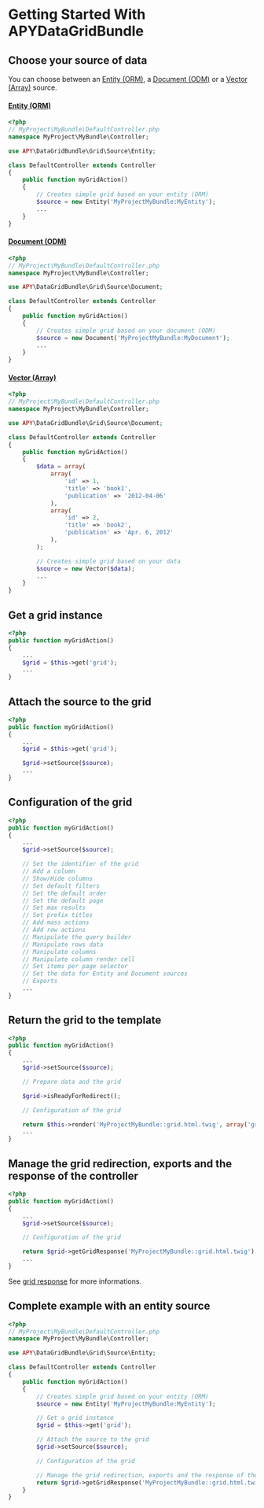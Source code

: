 Getting Started With APYDataGridBundle
======================================

## Choose your source of data

You can choose between an [Entity (ORM)](source/entity.md), a [Document (ODM)](source/document.md) or a [Vector (Array)](source/source.md) source.

#### [Entity (ORM)](source/entity.md)

```php
<?php
// MyProject\MyBundle\DefaultController.php
namespace MyProject\MyBundle\Controller;

use APY\DataGridBundle\Grid\Source\Entity;

class DefaultController extends Controller
{
    public function myGridAction()
    {
        // Creates simple grid based on your entity (ORM)
        $source = new Entity('MyProjectMyBundle:MyEntity');
        ...
    }
}
```

#### [Document (ODM)](source/document.md)

```php
<?php
// MyProject\MyBundle\DefaultController.php
namespace MyProject\MyBundle\Controller;

use APY\DataGridBundle\Grid\Source\Document;

class DefaultController extends Controller
{
    public function myGridAction()
    {
        // Creates simple grid based on your document (ODM)
        $source = new Document('MyProjectMyBundle:MyDocument');
        ...
    }
}
```

#### [Vector (Array)](source/source.md)

```php
<?php
// MyProject\MyBundle\DefaultController.php
namespace MyProject\MyBundle\Controller;

use APY\DataGridBundle\Grid\Source\Document;

class DefaultController extends Controller
{
    public function myGridAction()
    {
        $data = array(
            array(
                'id' => 1,
                'title' => 'book1',
                'publication' => '2012-04-06'
            ),
            array(
                'id' => 2,
                'title' => 'book2',
                'publication' => 'Apr. 6, 2012'
            ),
        );

        // Creates simple grid based on your data
        $source = new Vector($data);
        ...
    }
}
```

## Get a grid instance

```php
<?php
public function myGridAction()
{
    ...
    $grid = $this->get('grid');
    ...
}
```

## Attach the source to the grid

```php
<?php
public function myGridAction()
{
    ...
    $grid = $this->get('grid');

    $grid->setSource($source);
    ...
}
```

## Configuration of the grid

```php
<?php
public function myGridAction()
{
    ...
    $grid->setSource($source);

    // Set the identifier of the grid
    // Add a column
    // Show/Hide columns
    // Set default filters
    // Set the default order
    // Set the default page
    // Set max results
    // Set prefix titles
    // Add mass actions
    // Add row actions
    // Manipulate the query builder
    // Manipulate rows data
    // Manipulate columns
    // Manipulate column render cell
    // Set items per page selector
    // Set the data for Entity and Document sources
    // Exports
    ...
}
```

## Return the grid to the template

```php
<?php
public function myGridAction()
{
    ...
    $grid->setSource($source);

    // Prepare data and the grid

    $grid->isReadyForRedirect();

    // Configuration of the grid

    return $this->render('MyProjectMyBundle::grid.html.twig', array('grid' => $grid));
    ...
}
```

## Manage the grid redirection, exports and the response of the controller

```php
<?php
public function myGridAction()
{
    ...
    $grid->setSource($source);

    // Configuration of the grid

    return $grid->getGridResponse('MyProjectMyBundle::grid.html.twig');
    ...
}
```

See [grid response](grid_configuration/grid_response.md) for more informations.

## Complete example with an entity source

```php
<?php
// MyProject\MyBundle\DefaultController.php
namespace MyProject\MyBundle\Controller;

use APY\DataGridBundle\Grid\Source\Entity;

class DefaultController extends Controller
{
    public function myGridAction()
    {
        // Creates simple grid based on your entity (ORM)
        $source = new Entity('MyProjectMyBundle:MyEntity');

        // Get a grid instance
        $grid = $this->get('grid');

        // Attach the source to the grid
        $grid->setSource($source);

        // Configuration of the grid

        // Manage the grid redirection, exports and the response of the controller
        return $grid->getGridResponse('MyProjectMyBundle::grid.html.twig');
    }
}
```

